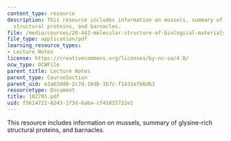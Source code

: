 ```yaml
---
content_type: resource
description: This resource includes information on mussels, summary of glysine-rich
  structural proteins, and barnacles.
file: /media/courses/20-442-molecular-structure-of-biological-materials-be-442-fall-2005/f561472282431f3d6abacf41015722e1_102705.pdf
file_type: application/pdf
learning_resource_types:
- Lecture Notes
license: https://creativecommons.org/licenses/by-nc-sa/4.0/
ocw_type: OCWFile
parent_title: Lecture Notes
parent_type: CourseSection
parent_uid: e3a63dd0-2c7d-16d6-1b7c-f1431ef66db3
resourcetype: Document
title: 102705.pdf
uid: f5614722-8243-1f3d-6aba-cf41015722e1
---
```

This resource includes information on mussels, summary of glysine-rich structural proteins, and barnacles.